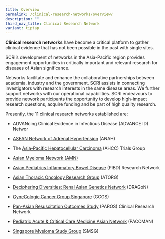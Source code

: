```yaml
---
title: Overview
permalink: /clinical-research-networks/overview/
description: ""
third_nav_title: Clinical Research Network
variant: tiptap
---
```

<p><strong>Clinical research networks</strong> have become a critical platform
to gather clinical evidence that has not been possible in the past with
single sites.</p>
<p>SCRI’s development of networks in the Asia-Pacific region provides engagement
opportunities in critically important and relevant research for diseases
of Asian significance.</p>
<p>Networks facilitate and enhance the collaborative partnerships between
academia, industry and the government. SCRI assists in connecting investigators
with research interests in the same disease areas. We further support networks
with our operational capabilities. SCRI endeavours to provide network participants
the opportunity to develop high-impact research questions, acquire funding
and be part of high quality research.</p>
<p>Presently, the 11 clinical research networks established are:</p>
<ul data-tight="true" class="tight">
<li>
<p>ADVANcing Clinical Evidence in Infectious Disease (ADVANCE ID) Networ</p>
</li>
<li>
<p><a href="/national-coordinating-body/clinical-research-network/anah/" rel="noopener noreferrer nofollow" target="_blank">ASEAN Network of Adrenal Hypertension</a> (ANAH)</p>
</li>
<li>
<p>The <a href="/clinical-research-networks/ahcc/" rel="noopener noreferrer nofollow" target="_blank">Asia-Pacific Hepatocellular Carcinoma</a> (AHCC)
Trials Group</p>
</li>
<li>
<p><a href="https://www.myeloma.org/asian-myeloma-network" rel="noopener noreferrer nofollow" target="_blank">Asian Myeloma Network&nbsp;(AMN)</a>
</p>
</li>
<li>
<p><a href="/clinical-research-networks/pibd/" rel="noopener noreferrer nofollow" target="_blank">Asian Pediatrics Inflammatory Bowel Disease</a> (PIBD)
Research Network</p>
</li>
<li>
<p><a href="/clinical-research-networks/atorg/" rel="noopener noreferrer nofollow" target="_blank">Asian Thoracic Oncology Research Group</a> (ATORG)</p>
</li>
<li>
<p><a href="/clinical-research-networks/dragon/" rel="noopener noreferrer nofollow" target="_blank">Deciphering Diversities: Renal Asian Genetics Network</a> (DRAGoN)</p>
</li>
<li>
<p><a href="/national-coordinating-body/clinical-research-network/gcgs/" rel="noopener noreferrer nofollow" target="_blank">GyneCologic Cancer Group Singapore</a> (GCGS)</p>
</li>
<li>
<p><a href="/national-coordinating-body/clinical-research-network/paros/" rel="noopener noreferrer nofollow" target="_blank">Pan-Asian Resuscitation Outcomes Study</a> (PAROS)
Clinical Research Network</p>
</li>
<li>
<p><a href="/national-coordinating-body/clinical-research-network/paccman/" rel="noopener noreferrer nofollow" target="_blank">Pediatric Acute &amp; Critical Care Medicine Asian Network</a> (PACCMAN)</p>
</li>
<li>
<p><a href="/national-coordinating-body/clinical-research-network/smsg/" rel="noopener noreferrer nofollow" target="_blank">Singapore Myeloma Study Group</a> (SMSG)</p>
</li>
</ul>
<p></p>